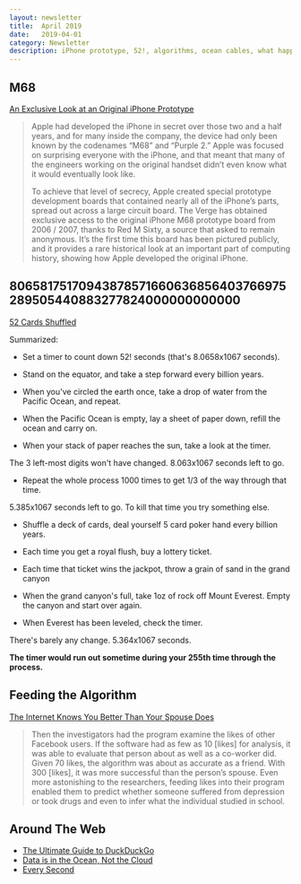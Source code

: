```yaml
---
layout: newsletter
title:  April 2019
date:   2019-04-01
category: Newsletter
description: iPhone prototype, 52!, algorithms, ocean cables, what happens every second
---
```


## M68

[An Exclusive Look at an Original iPhone Prototype](https://www.theverge.com/2019/3/19/18263844/apple-iphone-prototype-m68-original-development-board-red)

> Apple had developed the iPhone in secret over those two and a half years, and for many inside the company, the device had only been known by the codenames “M68” and “Purple 2.” Apple was focused on surprising everyone with the iPhone, and that meant that many of the engineers working on the original handset didn’t even know what it would eventually look like.
> 
> To achieve that level of secrecy, Apple created special prototype development boards that contained nearly all of the iPhone’s parts, spread out across a large circuit board. The Verge has obtained exclusive access to the original iPhone M68 prototype board from 2006 / 2007, thanks to Red M Sixty, a source that asked to remain anonymous. It’s the first time this board has been pictured publicly, and it provides a rare historical look at an important part of computing history, showing how Apple developed the original iPhone.

## 80658175170943878571660636856403766975289505440883277824000000000000

[52 Cards Shuffled](https://czep.net/weblog/52cards.html)

Summarized:

- Set a timer to count down 52! seconds (that's 8.0658x1067 seconds).

- Stand on the equator, and take a step forward every billion years.

- When you've circled the earth once, take a drop of water from the Pacific Ocean, and repeat.

- When the Pacific Ocean is empty, lay a sheet of paper down, refill the ocean and carry on.

- When your stack of paper reaches the sun, take a look at the timer.

The 3 left-most digits won't have changed. 8.063x1067 seconds left to go.

- Repeat the whole process 1000 times to get 1/3 of the way through that time. 

5.385x1067 seconds left to go. To kill that time you try something else.

- Shuffle a deck of cards, deal yourself 5 card poker hand every billion years.

- Each time you get a royal flush, buy a lottery ticket.

- Each time that ticket wins the jackpot, throw a grain of sand in the grand canyon

- When the grand canyon's full, take 1oz of rock off Mount Everest. Empty the canyon and start over again.

- When Everest has been leveled, check the timer.

There's barely any change. 5.364x1067 seconds.

**The timer would run out sometime during your 255th time through the process.**

## Feeding the Algorithm

[The Internet Knows You Better Than Your Spouse Does](https://www.scientificamerican.com/article/the-internet-knows-you-better-than-your-spouse-does/)

> Then the investigators had the program examine the likes of other Facebook users. If the software had as few as 10 [likes] for analysis, it was able to evaluate that person about as well as a co-worker did. Given 70 likes, the algorithm was about as accurate as a friend. With 300 [likes], it was more successful than the person’s spouse. Even more astonishing to the researchers, feeding likes into their program enabled them to predict whether someone suffered from depression or took drugs and even to infer what the individual studied in school.

## Around The Web

- [The Ultimate Guide to DuckDuckGo](https://brettterpstra.com/2019/03/07/the-ultimate-guide-to-duckduckgo/ "The Ultimate Guide to DuckDuckGo")
- [Data is in the Ocean, Not the Cloud](https://www.nytimes.com/interactive/2019/03/10/technology/internet-cables-oceans.html?smid=nytcore-ios-share "‘People think that data is in the
	cloud, but it’s not. It’s in the ocean.’")
- [Every Second](http://www.everysecond.io "Every Second")
